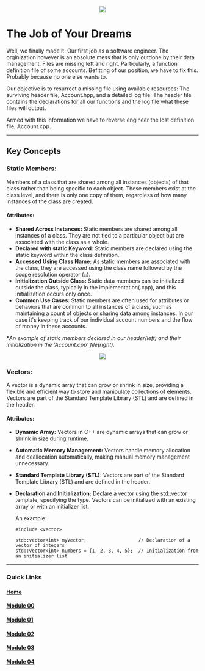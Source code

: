 <div align="center">
  <img src="https://i.imgur.com/9RRWFs4.png">
</div>

# The Job of Your Dreams
Well, we finally made it. Our first job as a software engineer. The orginization however is an absolute mess that is only outdone by their data management.
Files are missing left and right. Particularly, a function definition file of some accounts. Befitting of our position, we have to fix this. Probably because no one else wants to.

Our objective is to resurrect a missing file using available resources: The surviving header file, Account.hpp, and a detailed log file.
The header file contains the declarations for all our functions and the log file what these files will output.  

Armed with this information we have to reverse engineer the lost definition file, Account.cpp.

---

## Key Concepts
### Static Members: 
Members of a class that are shared among all instances (objects) of that class rather than being specific to each object. These members exist at the class level, and there is only one copy of them, regardless of how many instances of the class are created.

#### Attributes:
- **Shared Across Instances:** Static members are shared among all instances of a class.
  They are not tied to a particular object but are associated with the class as a whole.
- **Declared with static Keyword:** Static members are declared using the static keyword within the class definition.
- **Accessed Using Class Name:**  As static members are associated with the class, they are accessed using the class name followed by the scope resolution operator (::).
- **Initialization Outside Class:** Static data members can be initialized outside the class, typically in the implementation(.cpp), and this initialization occurs only once.
- **Common Use Cases:** Static members are often used for attributes or behaviors that are common to all instances of a class, such as maintaining a count of objects or sharing data among instances.
  In our case it's keeping track of our individual account numbers and the flow of money in these accounts.

**An example of static members declared in our header(left) and their initialization in the 'Account.cpp' file(right).*

<div align=center>
  <img src="https://i.imgur.com/eF1qc0S.png">
</div>

### Vectors: 
A vector is a dynamic array that can grow or shrink in size, providing a flexible and efficient way to store and manipulate collections of elements. 
Vectors are part of the Standard Template Library (STL) and are defined in the <vector> header. 

#### Attributes:
- **Dynamic Array:** Vectors in C++ are dynamic arrays that can grow or shrink in size during runtime.
- **Automatic Memory Management:** Vectors handle memory allocation and deallocation automatically, making manual memory management unnecessary.
- **Standard Template Library (STL):** Vectors are part of the Standard Template Library (STL) and are defined in the <vector> header.
- **Declaration and Initialization:** Declare a vector using the std::vector template, specifying the type.
  Vectors can be initialized with an existing array or with an initializer list.

  An example:

  ```
  #include <vector>

  std::vector<int> myVector;                   // Declaration of a vector of integers
  std::vector<int> numbers = {1, 2, 3, 4, 5};  // Initialization from an initializer list
  ```

---

### Quick Links  

#### [Home](https://github.com/arommers/CPP_Modules)
#### [Module 00](https://github.com/arommers/CPP_Modules/tree/master/00)

#### [Module 01](https://github.com/arommers/CPP_Modules/tree/master/01)

#### [Module 02](https://github.com/arommers/CPP_Modules/tree/master/02)

#### [Module 03](https://github.com/arommers/CPP_Modules/tree/master/03)

#### [Module 04](https://github.com/arommers/CPP_Modules/tree/master/04)
